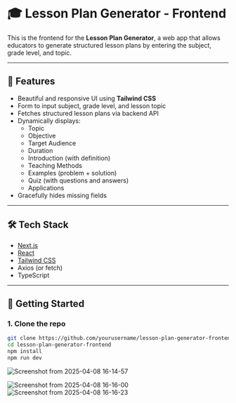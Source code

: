# 🎓 Lesson Plan Generator - Frontend

This is the frontend for the **Lesson Plan Generator**, a web app that allows educators to generate structured lesson plans by entering the subject, grade level, and topic.

---

## 🌟 Features

- Beautiful and responsive UI using **Tailwind CSS**
- Form to input subject, grade level, and lesson topic
- Fetches structured lesson plans via backend API
- Dynamically displays:
  - Topic
  - Objective
  - Target Audience
  - Duration
  - Introduction (with definition)
  - Teaching Methods
  - Examples (problem + solution)
  - Quiz (with questions and answers)
  - Applications
- Gracefully hides missing fields

---

## 🛠️ Tech Stack

- [Next.js](https://nextjs.org/)
- [React](https://reactjs.org/)
- [Tailwind CSS](https://tailwindcss.com/)
- Axios (or fetch)
- TypeScript

---

## 🚀 Getting Started

### 1. Clone the repo

```bash
git clone https://github.com/yourusername/lesson-plan-generator-frontend.git
cd lesson-plan-generator-frontend
npm install
npm run dev
```
![Screenshot from 2025-04-08 16-14-57](https://github.com/user-attachments/assets/4dbdbeda-4692-4ecc-980c-02a13532fb34)

![Screenshot from 2025-04-08 16-16-00](https://github.com/user-attachments/assets/f96ccc11-d857-4a7f-97be-6deed6ecc658)
![Screenshot from 2025-04-08 16-16-23](https://github.com/user-attachments/assets/b5854b99-46aa-4e48-a1c5-d256e8a95a92)




